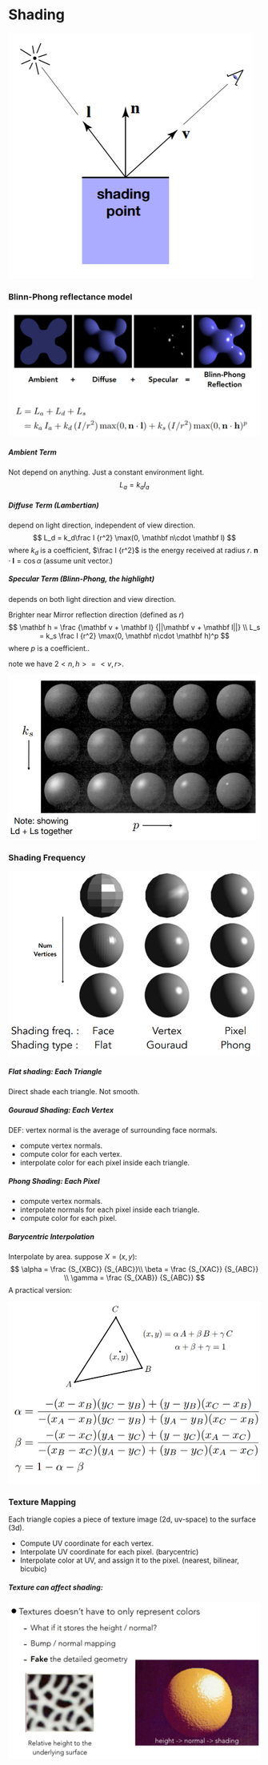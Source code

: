 # Shading

![image-20210314194732691](shading.assets/image-20210314194732691.png)

### Blinn-Phong reflectance model

![image-20210314200305193](shading.assets/image-20210314200305193.png)



##### Ambient Term

Not depend on anything. Just a constant environment light.
$$
L_a = k_aI_a
$$


##### Diffuse Term (Lambertian) 

depend on light direction, independent of view direction.
$$
L_d = k_d\frac I {r^2} \max(0, \mathbf n\cdot \mathbf l)
$$
where $k_d$ is a coefficient, $\frac I {r^2}$ is the energy received at radius $r$. $\mathbf n\cdot \mathbf l = \cos \alpha$ (assume unit vector.)



##### Specular Term (Blinn-Phong, the highlight)

depends on both light direction and view direction.

Brighter near Mirror reflection direction (defined as $r$)
$$
\mathbf h = \frac {\mathbf v + \mathbf l} {||\mathbf v + \mathbf l||} \\
L_s = k_s \frac I {r^2} \max(0, \mathbf n\cdot \mathbf h)^p
$$
where $p$ is a coefficient..

note we have $2<n, h> = <v, r>$.

![image-20210314200203442](shading.assets/image-20210314200203442.png)





### Shading Frequency

![image-20210314200644548](shading.assets/image-20210314200644548.png)

##### Flat shading: Each Triangle

Direct shade each triangle. Not smooth.

##### Gouraud Shading: Each Vertex

DEF: vertex normal is the average of surrounding face normals.

* compute vertex normals.
* compute color for each vertex.
* interpolate color for each pixel inside each triangle.

##### Phong Shading: Each Pixel

* compute vertex normals.
* interpolate normals for each pixel inside each triangle.
* compute color for each pixel.



##### Barycentric Interpolation

Interpolate by area. suppose $X = (x, y)$:
$$
\alpha = \frac {S_{XBC}} {S_{ABC}}\\
\beta = \frac {S_{XAC}} {S_{ABC}} \\
\gamma = \frac {S_{XAB}} {S_{ABC}}
$$
A practical version:

![image-20210314201950596](shading.assets/image-20210314201950596.png)



### Texture Mapping

Each triangle copies a piece of texture image (2d, uv-space) to the surface (3d).

* Compute UV coordinate for each vertex.
* Interpolate UV coordinate for each pixel. (barycentric)
* Interpolate color at UV, and assign it to the pixel. (nearest, bilinear, bicubic)



##### Texture can affect shading:

![image-20210314203342299](shading.assets/image-20210314203342299.png)